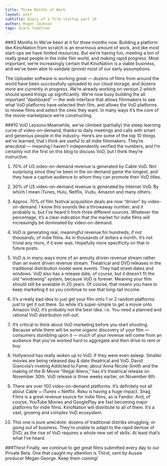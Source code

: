 ```yaml
---
title: Three Months of Work
layout: post
subtitle: Diary of a film startup part 10
author: Roger Jackson
tags: diary timeline
---
```

###3 Months In
We’ve been at it for three months now. Building a platform like KinoNation from scratch is an enormous amount of work, and like most start-ups we have limited resources. But we’re having fun, meeting a ton of really great people in the indie film world, and making rapid progress. Most important, we’re increasingly certain that KinoNation is a viable business, and we’ve been able to validate (prove) most of our early assumptions.

The Uploader software is working great — dozens of films from around the world have been successfully uploaded to our cloud storage, and dozens more are currently in progress. We’re already working on version 2 which should speed things up significantly. We’re now busy building the all important “dashboard” — the web interface that allows filmmakers to see what VoD platforms have selected their film, and allows the VoD platforms to review films and select the ones they want. In many ways it’s the core of the movie marketplace we’re constructing.

###10 VoD Lessons
Meanwhile, we’ve climbed (partially) the steep learning curve of video-on-demand, thanks to daily meetings and calls with smart and generous people in the industry. Here’s are some of the top 10 things we’ve learned, that I think are useful to all indie filmmakers. They’re anecdotal — meaning I haven’t independently verified the numbers, and I’m certainly not the first on this blog to discuss VoD, but I think they’re instructive.

1. 70% of US video-on-demand revenue is generated by Cable VoD. Not surprising since they’ve been in the on-demand game the longest, and they have a captive audience to whom they can promote their VoD titles.

2. 30% of US video-on-demand revenue is generated by Internet VoD. By which I mean iTunes, Hulu, Netflix, Vudu, Amazon and many others.

3. Approx. 70% of film festival acquisition deals are now “driven” by video-on-demand. I know this sounds like a throwaway number, and it probably is, but I’ve heard it from three different sources. Whatever the percentage, it’s a clear indication that the market for indie films will increasingly be dominated by video-on-demand.

4. VoD is generating real, meaningful revenue for hundreds, if not thousands, of indie films. As in thousands of dollars a month. It’s not trivial any more, if it ever was. Hopefully more specificity on that in future posts.

5. VoD is in many ways more of an annuity driven revenue stream rather than an event driven revenue stream. Theatrical and DVD releases in the traditional distribution model were events. They had street dates and windows. VoD also has a release date, of course, but it doesn’t fit the old “windowing” system, because VoD is forever. Meaning your film should still be available in 20 years. Of course, that means you have to keep marketing it so you continue to see that long-tail income.

6. It’s a really bad idea to just get your film onto 1 or 2 random platforms just to get it out there. So while it’s super-simple to get a movie onto Amazon VoD, it’s probably not the best idea. i.e. You need a planned and rational VoD distribution roll-out.

7. It’s critical to think about VoD marketing before you start shooting. Because while there will be some organic discovery of your film — consumers stumbling upon it — much of your revenue will come from an audience that you’ve worked hard to aggregate and then drive to rent or buy.

8. Hollywood has really woken up to VoD. If they were even asleep. Smaller movies are being released day & date theatrical and VoD. David Giancola’s riveting Addicted to Fame, about Anna Nicole-Smith and the making of the B-Movie “Illegal Aliens,” has it’s theatrical release on November 30th. VoD release is three weeks earlier, on November 6th.

9. There are over 100 video-on-demand platforms. It’s definitely not all about Cable + iTunes + Netflix. Roku is having a huge impact. Snag Films is a great revenue source for indie films, as is Fandor. And, of course, YouTube Movies and GooglePlay are fast becoming major platforms for indie films. KinoNation will distribute to all of them. It’s a vast, growing and complex VoD ecosystem.

10. This one is pure anecdote: dozens of traditional distribs struggling, or going out of business. They’re unable to adapt to the rapid demise of DVD, as the rise of VoD requires a whole new set of skills. At least that’s what I’ve heard.

###Thirst
Finally, we continue to get great films submitted every day to our Private Beta. One that caught my attention is Thirst, sent by Aussie producer Megan George. Keep them coming!
